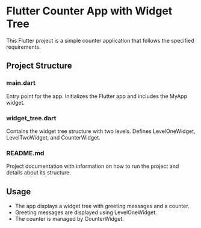 # Flutter Counter App with Widget Tree

This Flutter project is a simple counter application that follows the specified requirements.

## Project Structure

### main.dart

Entry point for the app. Initializes the Flutter app and includes the MyApp widget.

### widget_tree.dart

Contains the widget tree structure with two levels. Defines LevelOneWidget, LevelTwoWidget, and CounterWidget.

### README.md

Project documentation with information on how to run the project and details about its structure.

## Usage

- The app displays a widget tree with greeting messages and a counter.
- Greeting messages are displayed using LevelOneWidget.
- The counter is managed by CounterWidget.

